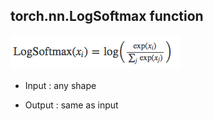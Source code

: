 ## torch.nn.LogSoftmax function

![softmax_formula](./img/softmax_formula.png)

* Input : any shape

* Output : same as input
